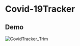 # Covid-19Tracker
## Demo
![CovidTracker_Trim](https://user-images.githubusercontent.com/68467313/106760978-6014d580-665a-11eb-9766-fc31b6b93f93.gif )

